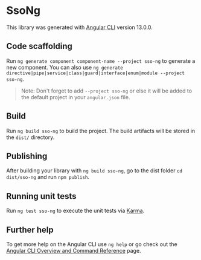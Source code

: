 # SsoNg

This library was generated with [Angular CLI](https://github.com/angular/angular-cli) version 13.0.0.

## Code scaffolding

Run `ng generate component component-name --project sso-ng` to generate a new component. You can also use `ng generate directive|pipe|service|class|guard|interface|enum|module --project sso-ng`.
> Note: Don't forget to add `--project sso-ng` or else it will be added to the default project in your `angular.json` file. 

## Build

Run `ng build sso-ng` to build the project. The build artifacts will be stored in the `dist/` directory.

## Publishing

After building your library with `ng build sso-ng`, go to the dist folder `cd dist/sso-ng` and run `npm publish`.

## Running unit tests

Run `ng test sso-ng` to execute the unit tests via [Karma](https://karma-runner.github.io).

## Further help

To get more help on the Angular CLI use `ng help` or go check out the [Angular CLI Overview and Command Reference](https://angular.io/cli) page.

